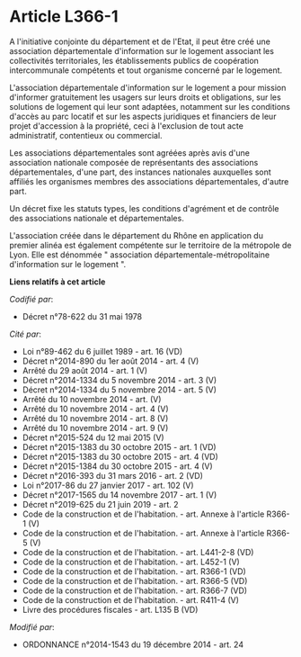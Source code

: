 # Article L366-1

A l'initiative conjointe du département et de l'Etat, il peut être créé une association départementale d'information sur le
logement associant les collectivités territoriales, les établissements publics de coopération intercommunale compétents et
tout organisme concerné par le logement.

L'association départementale d'information sur le logement a pour mission d'informer gratuitement les usagers sur leurs
droits et obligations, sur les solutions de logement qui leur sont adaptées, notamment sur les conditions d'accès au parc
locatif et sur les aspects juridiques et financiers de leur projet d'accession à la propriété, ceci à l'exclusion de tout
acte administratif, contentieux ou commercial.

Les associations départementales sont agréées après avis d'une association nationale composée de représentants des
associations départementales, d'une part, des instances nationales auxquelles sont affiliés les organismes membres des
associations départementales, d'autre part.

Un décret fixe les statuts types, les conditions d'agrément et de contrôle des associations nationale et départementales.

L'association créée dans le département du Rhône en application du premier alinéa est également compétente sur le territoire
de la métropole de Lyon. Elle est dénommée  "   association départementale-métropolitaine d'information sur le logement ".

**Liens relatifs à cet article**

_Codifié par_:

  - Décret n°78-622 du 31 mai 1978

_Cité par_:

  - Loi n°89-462 du 6 juillet 1989 - art. 16 (VD)
  - Décret n°2014-890 du 1er août 2014 - art. 4 (V)
  - Arrêté du 29 août 2014 - art. 1 (V)
  - Décret n°2014-1334 du 5 novembre 2014 - art. 3 (V)
  - Décret n°2014-1334 du 5 novembre 2014 - art. 5 (V)
  - Arrêté du 10 novembre 2014 - art. (V)
  - Arrêté du 10 novembre 2014 - art. 4 (V)
  - Arrêté du 10 novembre 2014 - art. 8 (V)
  - Arrêté du 10 novembre 2014 - art. 9 (V)
  - Décret n°2015-524 du 12 mai 2015 (V)
  - Décret n°2015-1383 du 30 octobre 2015 - art. 1 (VD)
  - Décret n°2015-1383 du 30 octobre 2015 - art. 4 (VD)
  - Décret n°2015-1384 du 30 octobre 2015 - art. 4 (V)
  - Décret n°2016-393 du 31 mars 2016 - art. 2 (VD)
  - Loi n°2017-86 du 27 janvier 2017 - art. 102 (V)
  - Décret n°2017-1565 du 14 novembre 2017 - art. 1 (V)
  - Décret n°2019-625 du 21 juin 2019 - art. 2
  - Code de la construction et de l'habitation. - art. Annexe à l'article R366-1 (V)
  - Code de la construction et de l'habitation. - art. Annexe à l'article R366-5 (V)
  - Code de la construction et de l'habitation. - art. L441-2-8 (VD)
  - Code de la construction et de l'habitation. - art. L452-1 (V)
  - Code de la construction et de l'habitation. - art. R366-1 (VD)
  - Code de la construction et de l'habitation. - art. R366-5 (VD)
  - Code de la construction et de l'habitation. - art. R366-7 (VD)
  - Code de la construction et de l'habitation. - art. R411-4 (V)
  - Livre des procédures fiscales - art. L135 B (VD)

_Modifié par_:

  - ORDONNANCE n°2014-1543 du 19 décembre 2014 - art. 24
